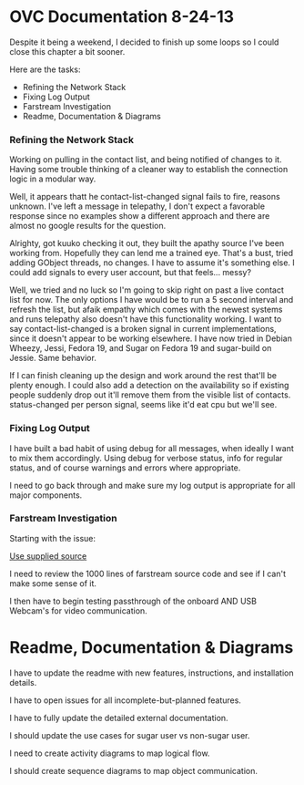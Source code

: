 
# OVC Documentation 8-24-13

Despite it being a weekend, I decided to finish up some loops so I could close this chapter a bit sooner.

Here are the tasks:

- Refining the Network Stack
- Fixing Log Output
- Farstream Investigation
- Readme, Documentation & Diagrams

### Refining the Network Stack

Working on pulling in the contact list, and being notified of changes to it.  Having some trouble thinking of a cleaner way to establish the connection logic in a modular way.

Well, it appears thatt he contact-list-changed signal fails to fire, reasons unknown.  I've left a message in telepathy, I don't expect a favorable response since no examples show a different approach and there are almost no google results for the question.

Alrighty, got kuuko checking it out, they built the apathy source I've been working from.  Hopefully they can lend me a trained eye.  That's a bust, tried adding GObject threads, no changes.  I have to assume it's something else.  I could add signals to every user account, but that feels... messy?

Well, we tried and no luck so I'm going to skip right on past a live contact list for now.  The only options I have would be to run a 5 second interval and refresh the list, but afaik empathy which comes with the newest systems and runs telepathy also doesn't have this functionality working.  I want to say contact-list-changed is a broken signal in current implementations, since it doesn't appear to be working elsewhere.  I have now tried in Debian Wheezy, Jessi, Fedora 19, and Sugar on Fedora 19 and sugar-build on Jessie.  Same behavior.

If I can finish cleaning up the design and work around the rest that'll be plenty enough.  I could also add a detection on the availability so if existing people suddenly drop out it'll remove them from the visible list of contacts.  status-changed per person signal, seems like it'd eat cpu but we'll see.


### Fixing Log Output

I have built a bad habit of using debug for all messages, when ideally I want to mix them accordingly.  Using debug for verbose status, info for regular status, and of course warnings and errors where appropriate.

I need to go back through and make sure my log output is appropriate for all major components.


### Farstream Investigation

Starting with the issue:

[Use supplied source](https://github.com/FOSSRIT/Open-Video-chat/issues/22)

I need to review the 1000 lines of farstream source code and see if I can't make some sense of it.

I then have to begin testing passthrough of the onboard AND USB Webcam's for video communication.

# Readme, Documentation & Diagrams

I have to update the readme with new features, instructions, and installation details.

I have to open issues for all incomplete-but-planned features.

I have to fully update the detailed external documentation.

I should update the use cases for sugar user vs non-sugar user.

I need to create activity diagrams to map logical flow.

I should create sequence diagrams to map object communication.
